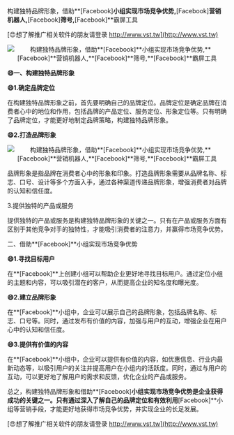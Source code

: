 构建独特品牌形象，借助**[Facebook]**小组实现市场竞争优势,**[Facebook]**营销机器人,**[Facebook]**筛号,**[Facebook]**霸屏工具

[😍想了解推广相关软件的朋友请登录 http://www.vst.tw](http://www.vst.tw)

 <center><img src="https://vst.tw/MP4/tuiguang/png/1.png" alt="构建独特品牌形象，借助**[Facebook]**小组实现市场竞争优势,**[Facebook]**营销机器人,**[Facebook]**筛号,**[Facebook]**霸屏工具"></center>

**😄一、构建独特品牌形象**

**😄1.确定品牌定位**

在构建独特品牌形象之前，首先要明确自己的品牌定位。品牌定位是确定品牌在消费者心中的地位和作用，包括品牌的产品定位、服务定位、形象定位等。只有明确了品牌定位，才能更好地制定品牌策略，构建独特品牌形象。

**😄2.打造品牌形象**

 <center><img src="https://vst.tw/MP4/tuiguang/png/8.png" alt="构建独特品牌形象，借助**[Facebook]**小组实现市场竞争优势,**[Facebook]**营销机器人,**[Facebook]**筛号,**[Facebook]**霸屏工具"></center>

品牌形象是指品牌在消费者心中的形象和印象。打造品牌形象需要从品牌名称、标志、口号、设计等多个方面入手，通过各种渠道传递品牌形象，增强消费者对品牌的认知和信任度。

3.提供独特的产品或服务

提供独特的产品或服务是构建独特品牌形象的关键之一。只有在产品或服务方面有区别于其他竞争对手的独特性，才能吸引消费者的注意力，并赢得市场竞争优势。

二、借助**[Facebook]**小组实现市场竞争优势

**😄1.寻找目标用户**

在**[Facebook]**上创建小组可以帮助企业更好地寻找目标用户。通过定位小组的主题和内容，可以吸引潜在的客户，从而提高企业的知名度和曝光度。

**😄2.建立品牌形象**

在**[Facebook]**小组中，企业可以展示自己的品牌形象，包括品牌名称、标志、口号等。同时，通过发布有价值的内容，加强与用户的互动，增强企业在用户心中的认知和信任度。

**😄3.提供有价值的内容**

在**[Facebook]**小组中，企业可以提供有价值的内容，如优惠信息、行业内最新动态等，以吸引用户的关注并提高用户在小组内的活跃度。同时，通过与用户的互动，可以更好地了解用户的需求和反馈，优化企业的产品或服务。

总之，构建独特品牌形象和借助**[Facebook]**小组实现市场竞争优势是企业获得成功的关键之一。只有通过深入了解自己的品牌定位和有效利用**[Facebook]**小组等营销手段，才能更好地获得市场竞争优势，并实现企业的长足发展。

[😍想了解推广相关软件的朋友请登录 http://www.vst.tw](http://www.vst.tw)



